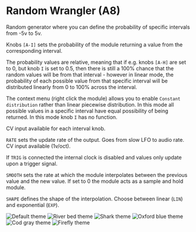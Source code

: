 # Random Wrangler (A8)
Random generator where you can define the probability of specific intervals from -5v to 5v.

Knobs `[A-I]` sets the probability of the module returning a value from the corresponding interval.

The probability values are relative, meaning that if e.g. knobs `[A-H]` are set to 0, but knob `I` is set to 0.5, then there is still a 100% chance that the random values will be from that interval - however in linear mode, the probability of each possible value from that specific interval will be distributed linearly from 0 to 100% across the interval.

The context menu (right click the module) allows you to enable `Constant distribution` rather than linear piecewise distribution.  In this mode all possible values in a specific interval have equal possibility of being returned. In this mode knob `I` has no function.

CV input available for each interval knob.

`RATE` sets the update rate of the output. Goes from slow LFO to audio rate. CV input available (1v/oct).

If `TRIG` is connected the internal clock is disabled and values only update upon a trigger signal.

`SMOOTH` sets the rate at which the module interpolates between the previous value and the new value. If set to 0 the module acts as a sample and hold module.

`SHAPE` defines the shape of the interpolation. Choose between linear (`LIN`) and exponential (`EXP`).



![Default theme](/module-screenshots/default/RW.png?raw=true)
![River bed theme](/module-screenshots/river-bed/RW.png?raw=true)
![Shark theme](/module-screenshots/shark/RW.png?raw=true)
![Oxford blue theme](/module-screenshots/oxford-blue/RW.png?raw=true)
![Cod gray theme](/module-screenshots/cod-gray/RW.png?raw=true)
![Firefly theme](/module-screenshots/firefly/RW.png?raw=true)
